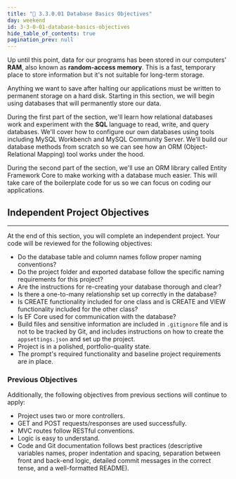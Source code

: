 ```yaml
---
title: "📓 3.3.0.01 Database Basics Objectives"
day: weekend
id: 3-3-0-01-database-basics-objectives
hide_table_of_contents: true
pagination_prev: null
---
```


Up until this point, data for our programs has been stored in our computers' **RAM**, also known as **random-access memory**. This is a fast, temporary place to store information but it's not suitable for long-term storage.

Anything we want to save after halting our applications must be written to permanent storage on a hard disk. Starting in this section, we will begin using databases that will permanently store our data.

During the first part of the section, we'll learn how relational databases work and experiment with the **SQL** language to read, write, and query databases. We'll cover how to configure our own databases using tools including MySQL Workbench and MySQL Community Server. We'll build our database methods from scratch so we can see how an ORM (Object-Relational Mapping) tool works under the hood.

During the second part of the section, we'll use an ORM library called Entity Framework Core to make working with a database much easier. This will take care of the boilerplate code for us so we can focus on coding our applications.

## Independent Project Objectives
---

At the end of this section, you will complete an independent project. Your code will be reviewed for the following objectives:

* Do the database table and column names follow proper naming conventions? 
* Do the project folder and exported database follow the specific naming requirements for this project?
* Are the instructions for re-creating your database thorough and clear?
* Is there a one-to-many relationship set up correctly in the database?
* Is CREATE functionality included for one class and is CREATE and VIEW functionality included for the other class?
* Is EF Core used for communication with the database?
* Build files and sensitive information are included in `.gitignore` file and is not to be tracked by Git, and includes instructions on how to create the `appsettings.json` and set up the project.
* Project is in a polished, portfolio-quality state.
* The prompt's required functionality and baseline project requirements are in place.

### Previous Objectives

Additionally, the following objectives from previous sections will continue to apply:

* Project uses two or more controllers.
* GET and POST requests/responses are used successfully.
* MVC routes follow RESTful conventions.
* Logic is easy to understand.
* Code and Git documentation follows best practices (descriptive variables names, proper indentation and spacing, separation between front and back-end logic, detailed commit messages in the correct tense, and a well-formatted README).
